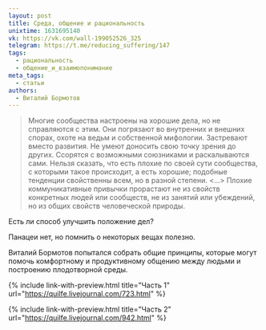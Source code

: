 ```yaml
---
layout: post
title: Среда, общение и рациональность
unixtime: 1631695140
vk: https://vk.com/wall-199052526_325
telegram: https://t.me/reducing_suffering/147
tags:
  - рациональность
  - общение_и_взаимопонимание
meta_tags:
  - статьи
authors:
  - Виталий Бормотов
---
```

>Многие сообщества настроены на хорошие дела, но не справляются с этим. Они погрязают во внутренних и внешних спорах, охоте на ведьм и собственной мифологии. Застревают вместо развития. Не умеют доносить свою точку зрения до других. Ссорятся с возможными союзниками и раскалываются сами. Нельзя сказать, что есть плохие по своей сути сообщества, с которыми такое происходит, а есть хорошие; подобные тенденции свойственны всем, но в разной степени.
> <...>
>Плохие коммуникативные привычки прорастают не из свойств конкретных людей или сообществ, не из занятий или убеждений, но из общих свойств человеческой природы.

Есть ли способ улучшить положение дел?

Панацеи нет, но помнить о некоторых вещах полезно.

Виталий Бормотов попытался собрать общие принципы, которые могут помочь комфортному и продуктивному общению между людьми и построению плодотворной среды.

{% include link-with-preview.html title="Часть 1" url="https://quilfe.livejournal.com/723.html" %}

{% include link-with-preview.html title="Часть 2" url="https://quilfe.livejournal.com/942.html" %}
